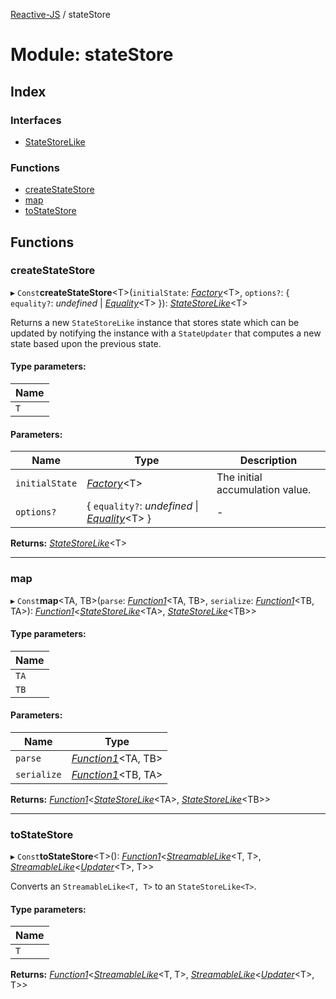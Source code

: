 [Reactive-JS](../README.md) / stateStore

# Module: stateStore

## Index

### Interfaces

* [StateStoreLike](../interfaces/statestore.statestorelike.md)

### Functions

* [createStateStore](statestore.md#createstatestore)
* [map](statestore.md#map)
* [toStateStore](statestore.md#tostatestore)

## Functions

### createStateStore

▸ `Const`**createStateStore**<T\>(`initialState`: [*Factory*](functions.md#factory)<T\>, `options?`: { `equality?`: *undefined* \| [*Equality*](functions.md#equality)<T\>  }): [*StateStoreLike*](../interfaces/statestore.statestorelike.md)<T\>

Returns a new `StateStoreLike` instance that stores state which can
be updated by notifying the instance with a `StateUpdater` that computes a
new state based upon the previous state.

#### Type parameters:

Name |
------ |
`T` |

#### Parameters:

Name | Type | Description |
------ | ------ | ------ |
`initialState` | [*Factory*](functions.md#factory)<T\> | The initial accumulation value.   |
`options?` | { `equality?`: *undefined* \| [*Equality*](functions.md#equality)<T\>  } | - |

**Returns:** [*StateStoreLike*](../interfaces/statestore.statestorelike.md)<T\>

___

### map

▸ `Const`**map**<TA, TB\>(`parse`: [*Function1*](functions.md#function1)<TA, TB\>, `serialize`: [*Function1*](functions.md#function1)<TB, TA\>): [*Function1*](functions.md#function1)<[*StateStoreLike*](../interfaces/statestore.statestorelike.md)<TA\>, [*StateStoreLike*](../interfaces/statestore.statestorelike.md)<TB\>\>

#### Type parameters:

Name |
------ |
`TA` |
`TB` |

#### Parameters:

Name | Type |
------ | ------ |
`parse` | [*Function1*](functions.md#function1)<TA, TB\> |
`serialize` | [*Function1*](functions.md#function1)<TB, TA\> |

**Returns:** [*Function1*](functions.md#function1)<[*StateStoreLike*](../interfaces/statestore.statestorelike.md)<TA\>, [*StateStoreLike*](../interfaces/statestore.statestorelike.md)<TB\>\>

___

### toStateStore

▸ `Const`**toStateStore**<T\>(): [*Function1*](functions.md#function1)<[*StreamableLike*](../interfaces/streamable.streamablelike.md)<T, T\>, [*StreamableLike*](../interfaces/streamable.streamablelike.md)<[*Updater*](functions.md#updater)<T\>, T\>\>

Converts an `StreamableLike<T, T>` to an `StateStoreLike<T>`.

#### Type parameters:

Name |
------ |
`T` |

**Returns:** [*Function1*](functions.md#function1)<[*StreamableLike*](../interfaces/streamable.streamablelike.md)<T, T\>, [*StreamableLike*](../interfaces/streamable.streamablelike.md)<[*Updater*](functions.md#updater)<T\>, T\>\>
